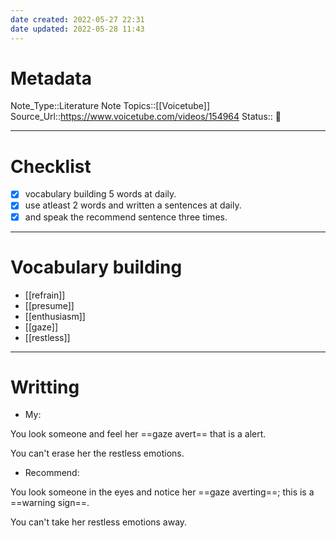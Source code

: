 ```yaml
---
date created: 2022-05-27 22:31
date updated: 2022-05-28 11:43
---
```


# Metadata

Note_Type::Literature Note
Topics::[[Voicetube]]
Source_Url::<https://www.voicetube.com/videos/154964>
Status:: 👶

---

# Checklist

- [x] vocabulary building 5 words at daily.
- [x] use atleast 2 words and written a sentences at daily.
- [x] and speak the recommend sentence three times.

---

# Vocabulary building

- [[refrain]]
- [[presume]]
- [[enthusiasm]]
- [[gaze]]
- [[restless]]

---

# Writting

- My:

You look someone and feel her ==gaze avert== that is a alert.

You can't erase her the restless emotions.

- Recommend:

You look someone in the eyes and notice her ==gaze averting==; this is a ==warning sign==.

You can't take her restless emotions away.
